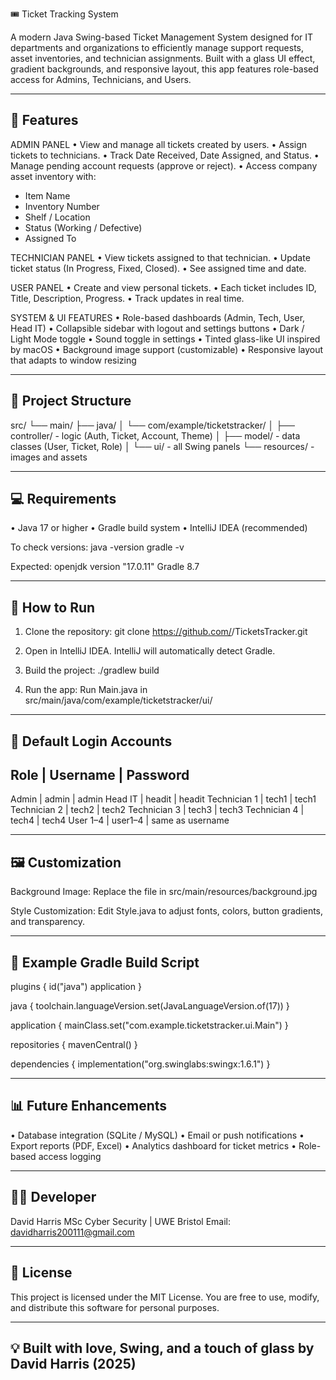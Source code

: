 🎟️ Ticket Tracking System

A modern Java Swing-based Ticket Management System designed for IT departments and organizations to efficiently manage support requests, asset inventories, and technician assignments.
Built with a glass UI effect, gradient backgrounds, and responsive layout, this app features role-based access for Admins, Technicians, and Users.

------------------------------------------------------------
🚀 Features
------------------------------------------------------------

ADMIN PANEL
• View and manage all tickets created by users.
• Assign tickets to technicians.
• Track Date Received, Date Assigned, and Status.
• Manage pending account requests (approve or reject).
• Access company asset inventory with:
  - Item Name
  - Inventory Number
  - Shelf / Location
  - Status (Working / Defective)
  - Assigned To

TECHNICIAN PANEL
• View tickets assigned to that technician.
• Update ticket status (In Progress, Fixed, Closed).
• See assigned time and date.

USER PANEL
• Create and view personal tickets.
• Each ticket includes ID, Title, Description, Progress.
• Track updates in real time.

SYSTEM & UI FEATURES
• Role-based dashboards (Admin, Tech, User, Head IT)
• Collapsible sidebar with logout and settings buttons
• Dark / Light Mode toggle
• Sound toggle in settings
• Tinted glass-like UI inspired by macOS
• Background image support (customizable)
• Responsive layout that adapts to window resizing

------------------------------------------------------------
🧩 Project Structure
------------------------------------------------------------

src/
 └── main/
     ├── java/
     │   └── com/example/ticketstracker/
     │       ├── controller/   - logic (Auth, Ticket, Account, Theme)
     │       ├── model/        - data classes (User, Ticket, Role)
     │       └── ui/           - all Swing panels
     └── resources/            - images and assets

------------------------------------------------------------
💻 Requirements
------------------------------------------------------------

• Java 17 or higher
• Gradle build system
• IntelliJ IDEA (recommended)

To check versions:
java -version
gradle -v

Expected:
openjdk version "17.0.11"
Gradle 8.7

------------------------------------------------------------
🧠 How to Run
------------------------------------------------------------

1. Clone the repository:
   git clone https://github.com/<your-username>/TicketsTracker.git

2. Open in IntelliJ IDEA.
   IntelliJ will automatically detect Gradle.

3. Build the project:
   ./gradlew build

4. Run the app:
   Run Main.java in src/main/java/com/example/ticketstracker/ui/

------------------------------------------------------------
👥 Default Login Accounts
------------------------------------------------------------

Role         | Username | Password
-----------------------------------
Admin        | admin    | admin
Head IT      | headit   | headit
Technician 1 | tech1    | tech1
Technician 2 | tech2    | tech2
Technician 3 | tech3    | tech3
Technician 4 | tech4    | tech4
User 1–4     | user1–4  | same as username

------------------------------------------------------------
🖼️ Customization
------------------------------------------------------------

Background Image:
Replace the file in src/main/resources/background.jpg

Style Customization:
Edit Style.java to adjust fonts, colors, button gradients, and transparency.

------------------------------------------------------------
🧰 Example Gradle Build Script
------------------------------------------------------------

plugins {
    id("java")
    application
}

java {
    toolchain.languageVersion.set(JavaLanguageVersion.of(17))
}

application {
    mainClass.set("com.example.ticketstracker.ui.Main")
}

repositories {
    mavenCentral()
}

dependencies {
    implementation("org.swinglabs:swingx:1.6.1")
}

------------------------------------------------------------
📊 Future Enhancements
------------------------------------------------------------

• Database integration (SQLite / MySQL)
• Email or push notifications
• Export reports (PDF, Excel)
• Analytics dashboard for ticket metrics
• Role-based access logging

------------------------------------------------------------
🧑‍💻 Developer
------------------------------------------------------------

David Harris
MSc Cyber Security | UWE Bristol
Email: davidharris200111@gmail.com

------------------------------------------------------------
📜 License
------------------------------------------------------------

This project is licensed under the MIT License.
You are free to use, modify, and distribute this software for personal purposes.

------------------------------------------------------------
💡 Built with love, Swing, and a touch of glass by David Harris (2025)
------------------------------------------------------------
